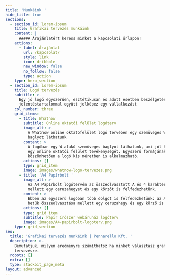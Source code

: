 ```yaml
---
title: 'Munkáink '
hide_title: true
sections:
  - section_id: lorem-ipsum
    title: Grafikai tervezés munkáink
    content: |
      ##### Árajánlatért keress minket a kapcsolati űrlapon!
    actions:
      - label: Árajánlat
        url: /kapcsolat/
        style: link
        icon: dribbble
        new_window: false
        no_follow: false
        type: action
    type: hero_section
  - section_id: lorem-ipsum
    title: Logó tervezés
    subtitle: >-
      Egy jó logó egyszerűen, esztétikusan és adott esetben beszélgetés indító
      jelentéstartalommal együtt jelképez egy vállalkozást
    col_number: three
    grid_items:
      - title: Whatnow
        subtitle: Online oktatói felület logóterv
        image_alt: >-
          A Whatnow online oktatófelület logó tervében egy szemüveges W alakú
          baglyot láthatunk
        content: >
          A logóban egy W alakú szemüveges baglyot láthatunk, ami jól kifejezi
          egy online oktatói felület tevékenységét. Egyszerű formájának
          köszönhetően a logó kis méretben is alkalmazható.
        actions: []
        type: grid_item
        image: images/whatnow-logo-tervezes.png
      - title: 'A4 Papírbolt '
        image_alt: >-
          Az A4 Papírbolt logótervén az összeolvasztott A és 4 karakterek
          mellett egy ceruzahegyet és egy körzőt is felfedezhetünk.
        content: >
          Ebben az egyszerű logóban több dolgot is felfedezhetünk: az A és 4
          betűk összeolvasztása mellett egy ceruzahegy és egy körző is megbújik.
        actions: []
        type: grid_item
        subtitle: Papír írószer webáruház logóterv
        image: images/A4-papirbolt-logoterv.png
    type: grid_section
seo:
  title: 'Grafikai tervezés munkáink | Pennarello Kft. '
  description: >-
    Bemutatjuk, milyen eredményre számíthatsz ha minket választasz grafikai
    tervezésre.
  robots: []
  extra: []
  type: stackbit_page_meta
layout: advanced
---
```


